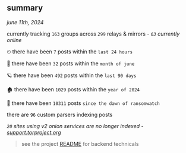 
## summary
_june 11th, 2024_

currently tracking `163` groups across `299` relays & mirrors - _`63` currently online_

⏲ there have been `7` posts within the `last 24 hours`

🦈 there have been `32` posts within the `month of june`

🪐 there have been `492` posts within the `last 90 days`

🏚 there have been `1029` posts within the `year of 2024`

🦕 there have been `10311` posts `since the dawn of ransomwatch`

there are `96` custom parsers indexing posts

_`20` sites using v2 onion services are no longer indexed - [support.torproject.org](https://support.torproject.org/onionservices/v2-deprecation/)_

> see the project [README](https://github.com/joshhighet/ransomwatch#ransomwatch--) for backend technicals
